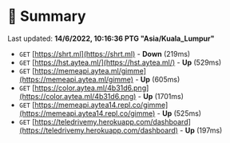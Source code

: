 # 📖 Summary
Last updated: **14/6/2022, 10:16:36 PTG "Asia/Kuala_Lumpur"**

- `GET` [https://shrt.ml](https://shrt.ml) - **Down** (219ms)
- `GET` [https://hst.aytea.ml/](https://hst.aytea.ml/) - **Up** (529ms)
- `GET` [https://memeapi.aytea.ml/gimme](https://memeapi.aytea.ml/gimme) - **Up** (605ms)
- `GET` [https://color.aytea.ml/4b31d6.png](https://color.aytea.ml/4b31d6.png) - **Up** (1701ms)
- `GET` [https://memeapi.aytea14.repl.co/gimme](https://memeapi.aytea14.repl.co/gimme) - **Up** (525ms)
- `GET` [https://teledrivemy.herokuapp.com/dashboard](https://teledrivemy.herokuapp.com/dashboard) - **Up** (197ms)
